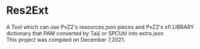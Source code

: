 # Res2Ext
A Tool which can use PvZ2's resources.json pieces and PvZ2's xfl LIBRARY dictionary that PAM converted by Taiji or SPCUtil into extra.json  
This project was compiled on December 7,2021.
